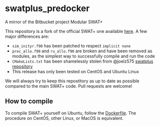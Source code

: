 # swatplus_predocker
A mirror of the Bitbucket project Modular SWAT+

This repository is a fork of the official SWAT+ one available [here](https://bitbucket.org/blacklandgrasslandmodels/modular_swatplus/src/master/). A few major differences are:
* `sim_inityr.f90` has been patched to respect `implicit none`
* `proc_allo.f90` and `ru_allo.f90` are broken and have been removed as modules, as the simplest way to successfully compile and run the code
* `CMakeLists.txt` has been shamelessly stolen from @joelz575 [swatplus repository](https://github.com/joelz575/swatplus/blob/master/src/CMakeLists.txt)
* This release has only been tested on CentOS and Ubuntu Linux

We will always try to keep this repostitory as up to date as possible compared to the main SWAT+ code. Pull requests are welcome!

## How to compile
To compile SWAT+ yourself on Ubuntu, follow the [Dockerfile](https://hub.docker.com/r/dhardestylewis/swatplus_docker/dockerfile). The procedure on CentOS, other Linux, or MacOS is equivalent.

